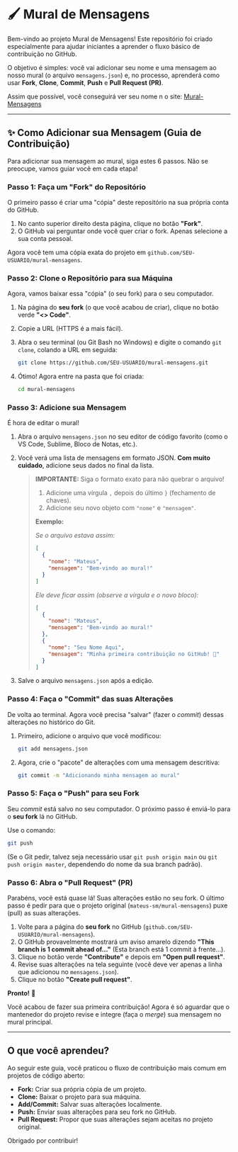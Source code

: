 # 🖌️ Mural de Mensagens

Bem-vindo ao projeto Mural de Mensagens! Este repositório foi criado especialmente para ajudar iniciantes a aprender o fluxo básico de contribuição no GitHub.

O objetivo é simples: você vai adicionar seu nome e uma mensagem ao nosso mural (o arquivo `mensagens.json`) e, no processo, aprenderá como usar **Fork**, **Clone**, **Commit**, **Push** e **Pull Request (PR)**.

Assim que possível, você conseguirá ver seu nome n                                                                                                                 o site: [Mural-Mensagens](https://mateus-sm.github.io/mural-mensagens/)


---

## ✨ Como Adicionar sua Mensagem (Guia de Contribuição)

Para adicionar sua mensagem ao mural, siga estes 6 passos. Não se preocupe, vamos guiar você em cada etapa!

### Passo 1: Faça um "Fork" do Repositório

O primeiro passo é criar uma "cópia" deste repositório na sua própria conta do GitHub.

1.  No canto superior direito desta página, clique no botão **"Fork"**.
2.  O GitHub vai perguntar onde você quer criar o fork. Apenas selecione a sua conta pessoal.

Agora você tem uma cópia exata do projeto em `github.com/SEU-USUARIO/mural-mensagens`.

### Passo 2: Clone o Repositório para sua Máquina

Agora, vamos baixar essa "cópia" (o seu fork) para o seu computador.

1.  Na página do **seu fork** (o que você acabou de criar), clique no botão verde **"<> Code"**.
2.  Copie a URL (HTTPS é a mais fácil).
3.  Abra o seu terminal (ou Git Bash no Windows) e digite o comando `git clone`, colando a URL em seguida:

    ```bash
    git clone https://github.com/SEU-USUARIO/mural-mensagens.git
    ```

4.  Ótimo! Agora entre na pasta que foi criada:

    ```bash
    cd mural-mensagens
    ```

### Passo 3: Adicione sua Mensagem

É hora de editar o mural!

1.  Abra o arquivo `mensagens.json` no seu editor de código favorito (como o VS Code, Sublime, Bloco de Notas, etc.).
2.  Você verá uma lista de mensagens em formato JSON. **Com muito cuidado**, adicione seus dados no final da lista.

    > **IMPORTANTE:** Siga o formato exato para não quebrar o arquivo!
    >
    > 1.  Adicione uma vírgula ` , ` depois do último `}` (fechamento de chaves).
    > 2.  Adicione seu novo objeto com `"nome"` e `"mensagem"`.
    >
    > **Exemplo:**
    >
    > *Se o arquivo estava assim:*
    >
    > ```json
    > [
    >   {
    >     "nome": "Mateus",
    >     "mensagem": "Bem-vindo ao mural!"
    >   }
    > ]
    > ```
    >
    > *Ele deve ficar assim (observe a vírgula e o novo bloco):*
    >
    > ```json
    > [
    >   {
    >     "nome": "Mateus",
    >     "mensagem": "Bem-vindo ao mural!"
    >   },
    >   {
    >     "nome": "Seu Nome Aqui",
    >     "mensagem": "Minha primeira contribuição no GitHub! 🚀"
    >   }
    > ]
    > ```

3.  Salve o arquivo `mensagens.json` após a edição.

### Passo 4: Faça o "Commit" das suas Alterações

De volta ao terminal. Agora você precisa "salvar" (fazer o *commit*) dessas alterações no histórico do Git.

1.  Primeiro, adicione o arquivo que você modificou:

    ```bash
    git add mensagens.json
    ```

2.  Agora, crie o "pacote" de alterações com uma mensagem descritiva:

    ```bash
    git commit -m "Adicionando minha mensagem ao mural"
    ```

### Passo 5: Faça o "Push" para seu Fork

Seu *commit* está salvo no seu computador. O próximo passo é enviá-lo para o **seu fork** lá no GitHub.

Use o comando:

```bash
git push
````

(Se o Git pedir, talvez seja necessário usar `git push origin main` ou `git push origin master`, dependendo do nome da sua branch padrão).

### Passo 6: Abra o "Pull Request" (PR)

Parabéns, você está quase lá\! Suas alterações estão no seu fork. O último passo é pedir para que o projeto original (`mateus-sm/mural-mensagens`) puxe (pull) as suas alterações.

1.  Volte para a página do **seu fork** no GitHub (`github.com/SEU-USUARIO/mural-mensagens`).
2.  O GitHub provavelmente mostrará um aviso amarelo dizendo **"This branch is 1 commit ahead of..."** (Esta branch está 1 commit à frente...).
3.  Clique no botão verde **"Contribute"** e depois em **"Open pull request"**.
4.  Revise suas alterações na tela seguinte (você deve ver apenas a linha que adicionou no `mensagens.json`).
5.  Clique no botão **"Create pull request"**.

**Pronto\!** 🥳

Você acabou de fazer sua primeira contribuição\! Agora é só aguardar que o mantenedor do projeto revise e integre (faça o *merge*) sua mensagem no mural principal.

-----

## O que você aprendeu?

Ao seguir este guia, você praticou o fluxo de contribuição mais comum em projetos de código aberto:

  * **Fork:** Criar sua própria cópia de um projeto.
  * **Clone:** Baixar o projeto para sua máquina.
  * **Add/Commit:** Salvar suas alterações localmente.
  * **Push:** Enviar suas alterações para seu fork no GitHub.
  * **Pull Request:** Propor que suas alterações sejam aceitas no projeto original.

Obrigado por contribuir\!
